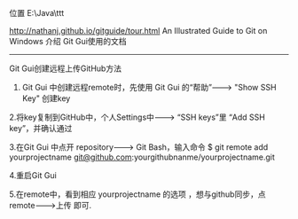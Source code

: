 ﻿位置 E:\Java\ttt




http://nathanj.github.io/gitguide/tour.html
  An Illustrated Guide to Git on Windows 
  介绍 Git Gui使用的文档
	

-----------------------

Git Gui创建远程上传GitHub方法

  1. Git Gui 中创建远程remote时，先使用 Git Gui 的“帮助”---> "Show SSH Key" 创建key

  2.将key复制到GitHub中，个人Settings中---> “SSH keys”里 “Add SSH key”，并确认通过

  3.在Git Gui 中点开 repository---> Git Bash，输入命令
	$ git remote  add yourprojectname git@github.com:yourgithubnanme/yourprojectname.git

  4.重启Git Gui

  5.在remote中，看到相应 yourprojectname 的选项 ，想与github同步，点 remote--->上传 即可.


